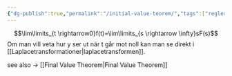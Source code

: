 ```yaml
---
{"dg-publish":true,"permalink":"/initial-value-teorem/","tags":["reglerteknik"]}
---
```


$$\lim\limits_{t \rightarrow0}f(t)=\lim\limits_{s \rightarrow \infty}sF(s)$$
Om man vill veta hur y ser ut när t går mot noll kan man se direkt i [[Laplacetransformationer\|laplacetransformen]]. 

see also → [[Final Value Theorem\|Final Value Theorem]]